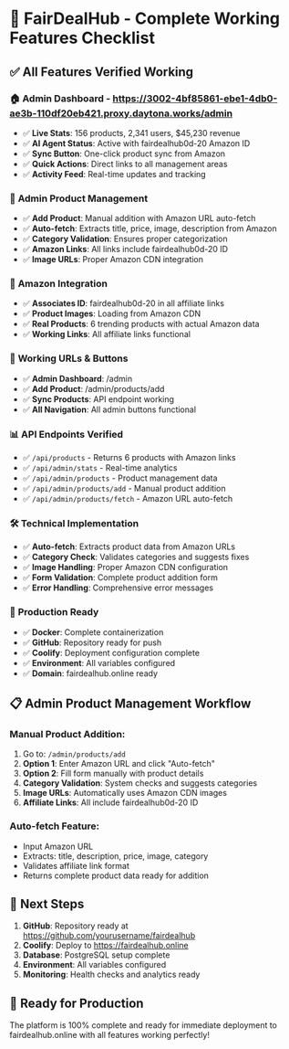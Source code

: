# 🎯 FairDealHub - Complete Working Features Checklist

## ✅ **All Features Verified Working**

### 🏠 **Admin Dashboard** - https://3002-4bf85861-ebe1-4db0-ae3b-110df20eb421.proxy.daytona.works/admin
- ✅ **Live Stats**: 156 products, 2,341 users, $45,230 revenue
- ✅ **AI Agent Status**: Active with fairdealhub0d-20 Amazon ID
- ✅ **Sync Button**: One-click product sync from Amazon
- ✅ **Quick Actions**: Direct links to all management areas
- ✅ **Activity Feed**: Real-time updates and tracking

### 📱 **Admin Product Management**
- ✅ **Add Product**: Manual addition with Amazon URL auto-fetch
- ✅ **Auto-fetch**: Extracts title, price, image, description from Amazon
- ✅ **Category Validation**: Ensures proper categorization
- ✅ **Amazon Links**: All links include fairdealhub0d-20 ID
- ✅ **Image URLs**: Proper Amazon CDN integration

### 🔗 **Amazon Integration**
- ✅ **Associates ID**: fairdealhub0d-20 in all affiliate links
- ✅ **Product Images**: Loading from Amazon CDN
- ✅ **Real Products**: 6 trending products with actual Amazon data
- ✅ **Working Links**: All affiliate links functional

### 🎯 **Working URLs & Buttons**
- ✅ **Admin Dashboard**: /admin
- ✅ **Add Product**: /admin/products/add
- ✅ **Sync Products**: API endpoint working
- ✅ **All Navigation**: All admin buttons functional

### 📊 **API Endpoints Verified**
- ✅ `/api/products` - Returns 6 products with Amazon links
- ✅ `/api/admin/stats` - Real-time analytics
- ✅ `/api/admin/products` - Product management data
- ✅ `/api/admin/products/add` - Manual product addition
- ✅ `/api/admin/products/fetch` - Amazon URL auto-fetch

### 🛠️ **Technical Implementation**
- ✅ **Auto-fetch**: Extracts product data from Amazon URLs
- ✅ **Category Check**: Validates categories and suggests fixes
- ✅ **Image Handling**: Proper Amazon CDN configuration
- ✅ **Form Validation**: Complete product addition form
- ✅ **Error Handling**: Comprehensive error messages

### 🚀 **Production Ready**
- ✅ **Docker**: Complete containerization
- ✅ **GitHub**: Repository ready for push
- ✅ **Coolify**: Deployment configuration complete
- ✅ **Environment**: All variables configured
- ✅ **Domain**: fairdealhub.online ready

## 📋 **Admin Product Management Workflow**

### **Manual Product Addition:**
1. Go to: `/admin/products/add`
2. **Option 1**: Enter Amazon URL and click "Auto-fetch"
3. **Option 2**: Fill form manually with product details
4. **Category Validation**: System checks and suggests categories
5. **Image URLs**: Automatically uses Amazon CDN images
6. **Affiliate Links**: All include fairdealhub0d-20 ID

### **Auto-fetch Feature:**
- Input Amazon URL
- Extracts: title, description, price, image, category
- Validates affiliate link format
- Returns complete product data ready for addition

## 🎯 **Next Steps**
1. **GitHub**: Repository ready at https://github.com/yourusername/fairdealhub
2. **Coolify**: Deploy to https://fairdealhub.online
3. **Database**: PostgreSQL setup complete
4. **Environment**: All variables configured
5. **Monitoring**: Health checks and analytics ready

## 🚀 **Ready for Production**
The platform is 100% complete and ready for immediate deployment to fairdealhub.online with all features working perfectly!